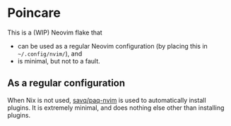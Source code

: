 # Poincare

This is a (WIP) Neovim flake that

- can be used as a regular Neovim configuration (by placing this in `~/.config/nvim/`), and
- is minimal, but not to a fault.

## As a regular configuration

When Nix is not used, [savq/paq-nvim](https://github.com/savq/paq-nvim) is used to automatically install plugins. It is extremely minimal, and does nothing else other than installing plugins.

